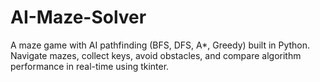 # AI-Maze-Solver
A maze game with AI pathfinding (BFS, DFS, A*, Greedy) built in Python. Navigate mazes, collect keys, avoid obstacles, and compare algorithm performance in real-time using tkinter.
